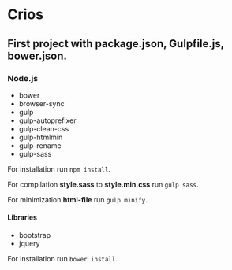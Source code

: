 # Crios
## First project with package.json, Gulpfile.js, bower.json.

### Node.js
- bower
- browser-sync
- gulp
- gulp-autoprefixer
- gulp-clean-css
- gulp-htmlmin
- gulp-rename
- gulp-sass

For installation run `npm install`.

For compilation **style.sass** to **style.min.css** run `gulp sass`.

For minimization **html-file** run `gulp minify`.

#### Libraries
- bootstrap
- jquery

For installation run `bower install`.
